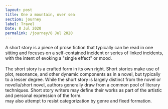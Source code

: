 ```yaml
---
layout: post
title: One a mountain, over sea
section: journey
label: Travel
Date: 8 Jul 2020
permalink: /journey/8 Jul 2020
---
```


<!-- This is the base Jekyll theme. You can find out more info about customizing your Jekyll theme, as well as basic Jekyll usage documentation at [jekyllrb.com](https://jekyllrb.com/)

You can find the source code for Minima at GitHub:
[jekyll][jekyll-organization] /
[minima](https://github.com/jekyll/minima)

You can find the source code for Jekyll at GitHub:
[jekyll][jekyll-organization] /
[jekyll](https://github.com/jekyll/jekyll)


[jekyll-organization]: https://github.com/jekyll -->

  A short story is a piece of prose fiction that typically can be read in one sitting and focuses on a self-contained incident or series of linked incidents, with the intent of evoking a "single effect" or mood.<br><br>
  The short story is a crafted form in its own right. Short stories make use of plot, resonance, and other dynamic components as in a novel, but typically to a lesser degree. While the short story is largely distinct from the novel or novella/short novel, authors generally draw from a common pool of literary techniques.
  Short story writers may define their works as part of the artistic and personal expression of the form. <br> may also attempt to resist categorization by genre and fixed formation.